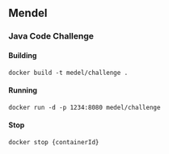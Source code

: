 
## Mendel
### Java Code Challenge

#### Building
`docker build -t medel/challenge . `
#### Running
`docker run -d -p 1234:8080 medel/challenge`
#### Stop
`docker stop {containerId}`